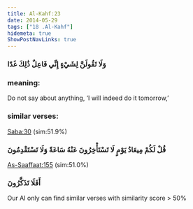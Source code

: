 ```yaml
---
title: Al-Kahf:23
date: 2014-05-29
tags: ["18 .Al-Kahf"]
hidemeta: true 
ShowPostNavLinks: true 
---
```

### وَلَا تَقُولَنَّ لِشَيْءٍ إِنِّي فَاعِلٌ ذَٰلِكَ غَدًا
### meaning: 
Do not say about anything, ‘I will indeed do it tomorrow,’
### similar verses: 

[Saba:30](/34/30) (sim:51.9%)

### قُلْ لَكُمْ مِيعَادُ يَوْمٍ لَا تَسْتَأْخِرُونَ عَنْهُ سَاعَةً وَلَا تَسْتَقْدِمُونَ

[As-Saaffaat:155](/37/155) (sim:51.0%)

### أَفَلَا تَذَكَّرُونَ

Our AI only can find similar verses with similarity score > 50% 



